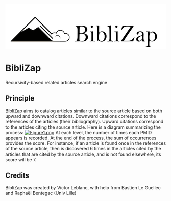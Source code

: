 ![BibliZap.png](www/logo_BiblioZap_NB.png)
# BibliZap
Recursivity-based related articles search engine

## Principle
BibliZap aims to catalog articles similar to the source article based on both upward and downward citations. Downward citations correspond to the references of the articles (their bibliography). Upward citations correspond to the articles citing the source article. Here is a diagram summarizing the process:
[![Figure1.png](https://i.postimg.cc/tCGr2KQg/Figure1.png)](https://postimg.cc/3W9CwbwM)
At each level, the number of times each PMID appears is recorded. At the end of the process, the sum of occurrences provides the score. For instance, if an article is found once in the references of the source article, then is discovered 6 times in the articles cited by the articles that are cited by the source article, and is not found elsewhere, its score will be 7.

## Credits
BibliZap was created by Victor Leblanc, with help from Bastien Le Guellec and Raphaël Bentegac (Univ Lille)
